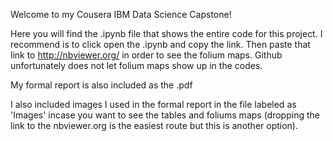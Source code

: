 Welcome to my Cousera IBM Data Science Capstone!

Here you will find the .ipynb file that shows the entire code for this project.  I recommend is to click open the .ipynb and copy the link.  Then paste that link to http://nbviewer.org/ in order to see the folium maps.  Github unfortunately does not let folium maps show up in the codes.  

My formal report is also included as the .pdf

I also included images I used in the formal report in the file labeled as 'Images' incase you want to see the tables and foliums maps (dropping the link to the nbviewer.org is the easiest route but this is another option).
